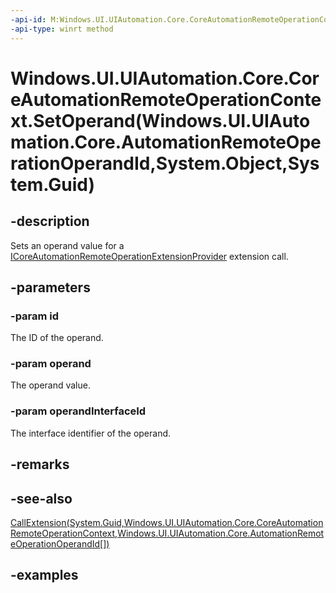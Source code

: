 ```yaml
---
-api-id: M:Windows.UI.UIAutomation.Core.CoreAutomationRemoteOperationContext.SetOperand(Windows.UI.UIAutomation.Core.AutomationRemoteOperationOperandId,System.Object,System.Guid)
-api-type: winrt method
---
```


# Windows.UI.UIAutomation.Core.CoreAutomationRemoteOperationContext.SetOperand(Windows.UI.UIAutomation.Core.AutomationRemoteOperationOperandId,System.Object,System.Guid)

<!--
public void SetOperand (Windows.UI.UIAutomation.Core.AutomationRemoteOperationOperandId id, object operand, Guid operandInterfaceId);
-->

## -description

Sets an operand value for a [ICoreAutomationRemoteOperationExtensionProvider](icoreautomationremoteoperationextensionprovider.md) extension call.

## -parameters

### -param id

The ID of the operand.

### -param operand

The operand value.

### -param operandInterfaceId

The interface identifier of the operand.

## -remarks

## -see-also

[CallExtension(System.Guid,Windows.UI.UIAutomation.Core.CoreAutomationRemoteOperationContext,Windows.UI.UIAutomation.Core.AutomationRemoteOperationOperandId[])](icoreautomationremoteoperationextensionprovider_callextension_1656583586.md)

## -examples
